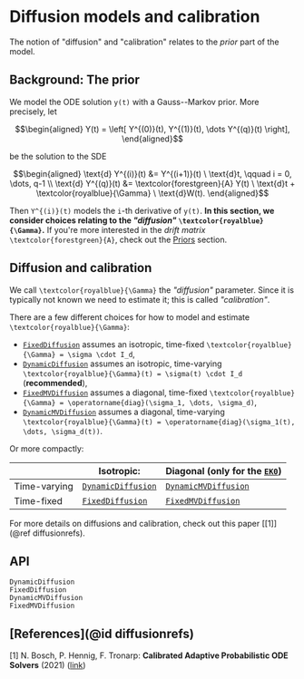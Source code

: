 # Diffusion models and calibration

The notion of "diffusion" and "calibration" relates to the _prior_ part of the model.

## Background: The prior

We model the ODE solution ``y(t)`` with a Gauss--Markov prior.
More precisely, let
```math
\begin{aligned}
Y(t) = \left[ Y^{(0)}(t), Y^{(1)}(t), \dots Y^{(q)}(t) \right],
\end{aligned}
```
be the solution to the SDE
```math
\begin{aligned}
\text{d} Y^{(i)}(t) &= Y^{(i+1)}(t) \ \text{d}t, \qquad i = 0, \dots, q-1 \\
\text{d} Y^{(q)}(t) &= \textcolor{forestgreen}{A} Y(t) \ \text{d}t + \textcolor{royalblue}{\Gamma} \ \text{d}W(t).
\end{aligned}
```
Then ``Y^{(i)}(t)`` models the ``i``-th derivative of ``y(t)``.
**In this section, we consider choices relating to the _"diffusion"_ ``\textcolor{royalblue}{\Gamma}``.**
If you're more interested in the _drift matrix_ ``\textcolor{forestgreen}{A}``, check out the [Priors](@ref) section.


## Diffusion and calibration

We call ``\textcolor{royalblue}{\Gamma}`` the _"diffusion"_ parameter.
Since it is typically not known we need to estimate it; this is called _"calibration"_.

There are a few different choices for how to model and estimate ``\textcolor{royalblue}{\Gamma}``:
- [`FixedDiffusion`](@ref) assumes an isotropic, time-fixed ``\textcolor{royalblue}{\Gamma} = \sigma \cdot I_d``,
- [`DynamicDiffusion`](@ref) assumes an isotropic, time-varying ``\textcolor{royalblue}{\Gamma}(t) = \sigma(t) \cdot I_d`` (**recommended**),
- [`FixedMVDiffusion`](@ref) assumes a diagonal, time-fixed ``\textcolor{royalblue}{\Gamma} = \operatorname{diag}(\sigma_1, \dots, \sigma_d)``,
- [`DynamicMVDiffusion`](@ref) assumes a diagonal, time-varying ``\textcolor{royalblue}{\Gamma}(t) = \operatorname{diag}(\sigma_1(t), \dots, \sigma_d(t))``.

Or more compactly:

|              | Isotropic:                 | Diagonal (only for the [`EK0`](@ref)) |
|--------------|----------------------------|---------------------------------------|
| Time-varying | [`DynamicDiffusion`](@ref) | [`DynamicMVDiffusion`](@ref)          |
| Time-fixed   | [`FixedDiffusion`](@ref)   | [`FixedMVDiffusion`](@ref)            |


For more details on diffusions and calibration, check out this paper [[1]](@ref diffusionrefs).


## API

```@docs
DynamicDiffusion
FixedDiffusion
DynamicMVDiffusion
FixedMVDiffusion
```


## [References](@id diffusionrefs)

[1] N. Bosch, P. Hennig, F. Tronarp: **Calibrated Adaptive Probabilistic ODE Solvers** (2021) ([link](http://proceedings.mlr.press/v130/bosch21a.html))
